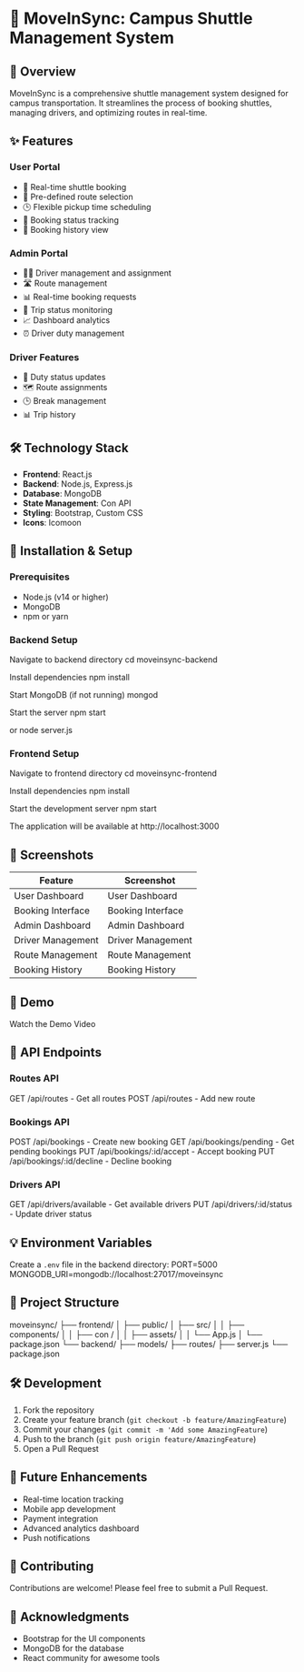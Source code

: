 # 🚀 MoveInSync: Campus Shuttle Management System

## 🌟 Overview
MoveInSync is a comprehensive shuttle management system designed for campus transportation. It streamlines the process of booking shuttles, managing drivers, and optimizing routes in real-time.

## ✨ Features

### User Portal
- 🎯 Real-time shuttle booking
- 📍 Pre-defined route selection
- 🕒 Flexible pickup time scheduling
- 📱 Booking status tracking
- 📜 Booking history view

### Admin Portal
- 👨‍💼 Driver management and assignment
- 🛣️ Route management
- 📊 Real-time booking requests
- 🚦 Trip status monitoring
- 📈 Dashboard analytics
- ⏰ Driver duty management

### Driver Features
- 📱 Duty status updates
- 🗺️ Route assignments
- 🕒 Break management
- 📊 Trip history

## 🛠️ Technology Stack

- **Frontend**: React.js
- **Backend**: Node.js, Express.js
- **Database**: MongoDB
- **State Management**: Con  API
- **Styling**: Bootstrap, Custom CSS
- **Icons**: Icomoon

## 🚀 Installation & Setup

### Prerequisites
- Node.js (v14 or higher)
- MongoDB
- npm or yarn

### Backend Setup
Navigate to backend directory
cd moveinsync-backend

Install dependencies
npm install

Start MongoDB (if not running)
mongod

Start the server
npm start

or
node server.js


### Frontend Setup
Navigate to frontend directory
cd moveinsync-frontend

Install dependencies
npm install

Start the development server
npm start


The application will be available at http://localhost:3000

## 📸 Screenshots
| Feature | Screenshot |
| ------------- | ----------- |
| User Dashboard | User Dashboard |
| Booking Interface | Booking Interface |
| Admin Dashboard | Admin Dashboard |
| Driver Management | Driver Management |
| Route Management | Route Management |
| Booking History | Booking History |

## 🎥 Demo
Watch the Demo Video

## 📱 API Endpoints

### Routes API
GET /api/routes - Get all routes
POST /api/routes - Add new route

 
### Bookings API
POST /api/bookings - Create new booking
GET /api/bookings/pending - Get pending bookings
PUT /api/bookings/:id/accept - Accept booking
PUT /api/bookings/:id/decline - Decline booking

 
### Drivers API
GET /api/drivers/available - Get available drivers
PUT /api/drivers/:id/status - Update driver status

 

## 💡 Environment Variables
Create a `.env` file in the backend directory:
PORT=5000
MONGODB_URI=mongodb://localhost:27017/moveinsync

 

## 🔑 Project Structure
moveinsync/
├── frontend/
│ ├── public/
│ ├── src/
│ │ ├── components/
│ │ ├── con /
│ │ ├── assets/
│ │ └── App.js
│ └── package.json
└── backend/
├── models/
├── routes/
├── server.js
└── package.json

 

## 🛠️ Development
1. Fork the repository
2. Create your feature branch (`git checkout -b feature/AmazingFeature`)
3. Commit your changes (`git commit -m 'Add some AmazingFeature`)
4. Push to the branch (`git push origin feature/AmazingFeature`)
5. Open a Pull Request

## 📝 Future Enhancements
- Real-time location tracking
- Mobile app development
- Payment integration
- Advanced analytics dashboard
- Push notifications

## 👥 Contributing
Contributions are welcome! Please feel free to submit a Pull Request.

## 🙏 Acknowledgments
- Bootstrap for the UI components
- MongoDB for the database
- React community for awesome tools
